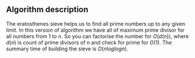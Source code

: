 ## Algorithm description

The eratosthenes sieve helps us to find all prime numbers up to any given limit. In this version of algorithm we have all of maximum prime divisor for all numbers from 1 to n. So you can factorise the number for $O(d(n))$, where $d(n)$ is count of prime divisors of n and check for prime for $O(1)$. The summary time of building the sieve is $O(n loglogn)$.